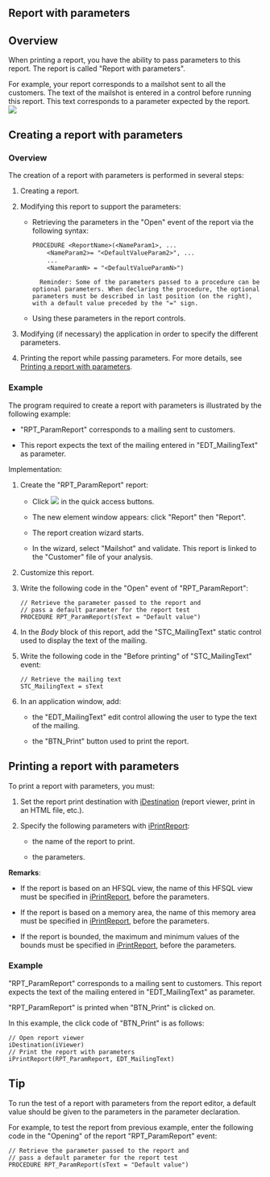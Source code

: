 


## Report with parameters
			



<a name="NOTE1"></a>
<a name="NOTE1_1"></a>


## Overview
<a name="overview_ELTTEXTE000239"></a>
<a name="Report_Param"></a>
When printing a report, you have the ability to pass parameters to this report. The report is called "Report with parameters".

For example, your report corresponds to a mailshot sent to all the customers. The text of the mailshot is entered in a control before running this report. This text corresponds to a parameter expected by the report.<br>![](https://doc.pcsoft.fr/en-US/images/image.awp?langid=3&name=etatParametre.gif&type=thumb)




<a name="NOTE2"></a>
<a name="NOTE2_1"></a>


## Creating a report with parameters
<a name="creating_report_with_parameters_ELTTEXTE000263"></a>


### Overview
<a name="overview_ELTPARAGRAPHE000037"></a>

The creation of a report with parameters is performed in several steps:

1. Creating a report.

2. Modifying this report to support the parameters:

	- Retrieving the parameters in the "Open" event of the report via the following syntax:
			
		```txt
		PROCEDURE <ReportName>(<NameParam1>, ...
			<NameParam2>= "<DefaultValueParam2>", ...
			...
			<NameParamN> = "<DefaultValueParamN>")
		```

			Reminder: Some of the parameters passed to a procedure can be optional parameters. When declaring the procedure, the optional parameters must be described in last position (on the right), with a default value preceded by the "=" sign. 

	- Using these parameters in the report controls.




3. Modifying (if necessary) the application in order to specify the different parameters.

4. Printing the report while passing parameters. For more details, see [Printing a report with parameters](#NOTE3_1).



<a name="NOTE2_2"></a>


### Example
<a name="example_ELTPARAGRAPHE000068"></a>

The program required to create a report with parameters is illustrated by the following example:

- "RPT_ParamReport" corresponds to a mailing sent to customers. 

- This report expects the text of the mailing entered in "EDT_MailingText" as parameter.




Implementation:

1. Create the "RPT_ParamReport" report: 

	- Click ![](https://doc.pcsoft.fr/en-US/images/image.awp?langid=3&name=ico_nouveau.gif) in the quick access buttons. 

	- The new element window appears: click "Report" then "Report".

	- The report creation wizard starts. 

	- In the wizard, select "Mailshot" and validate. 
			This report is linked to the "Customer" file of your analysis. 




2. Customize this report.

3. Write the following code in the "Open" event of "RPT_ParamReport": 
	
	```wl
	// Retrieve the parameter passed to the report and
	// pass a default parameter for the report test
	PROCEDURE RPT_ParamReport(sText = "Default value")
	```


4. In the *Body* block of this report, add the "STC_MailingText" static control used to display the text of the mailing.

5. Write the following code in the "Before printing" of "STC_MailingText" event:
	
	```wl
	// Retrieve the mailing text
	STC_MailingText = sText
	```


6. In an application window, add:

	- the "EDT_MailingText" edit control allowing the user to type the text of the mailing.

	- the "BTN_Print" button used to print the report.







<a name="NOTE3"></a>
<a name="NOTE3_1"></a>


## Printing a report with parameters
<a name="printing_report_with_parameters_ELTTEXTE000293"></a>
To print a report with parameters, you must: 

1. Set the report print destination with [iDestination](../WDLang5/3046074.md) (report viewer, print in an HTML file, etc.).

2. Specify the following parameters with [iPrintReport](../WDLang5/3046032.md):

	- the name of the report to print.

	- the parameters.







**Remarks**:

- If the report is based on an HFSQL view, the name of this HFSQL view must be specified in [iPrintReport](../WDLang5/3046032.md), before the parameters. 

- If the report is based on a memory area, the name of this memory area must be specified in [iPrintReport](../WDLang5/3046032.md), before the parameters. 

- If the report is bounded, the maximum and minimum values of the bounds must be specified in [iPrintReport](../WDLang5/3046032.md), before the parameters. 



<a name="NOTE3_2"></a>


### Example
<a name="example_ELTPARAGRAPHE000172"></a>

"RPT_ParamReport" corresponds to a mailing sent to customers. This report expects the text of the mailing entered in "EDT_MailingText" as parameter.

"RPT_ParamReport" is printed when "BTN_Print" is clicked on.

In this example, the click code of "BTN_Print" is as follows:


```wl
// Open report viewer
iDestination(iViewer)
// Print the report with parameters
iPrintReport(RPT_ParamReport, EDT_MailingText)
```

<a name="NOTE4"></a>
<a name="NOTE4_1"></a>


## Tip
<a name="tip_ELTTEXTE000329"></a>
<a name="ReportParam_Test"></a>
To run the test of a report with parameters from the report editor, a default value should be given to the parameters in the parameter declaration.

For example, to test the report from previous example, enter the following code in the "Opening" of the report "RPT_ParamReport" event:


```wl
// Retrieve the parameter passed to the report and
// pass a default parameter for the report test
PROCEDURE RPT_ParamReport(sText = "Default value")
```




